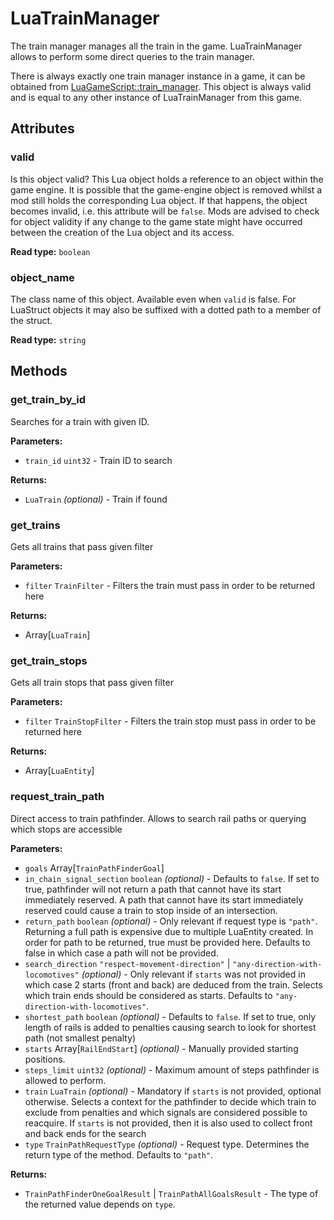 # LuaTrainManager

The train manager manages all the train in the game. LuaTrainManager allows to perform some direct queries to the train manager.

There is always exactly one train manager instance in a game, it can be obtained from [LuaGameScript::train_manager](runtime:LuaGameScript::train_manager). This object is always valid and is equal to any other instance of LuaTrainManager from this game.

## Attributes

### valid

Is this object valid? This Lua object holds a reference to an object within the game engine. It is possible that the game-engine object is removed whilst a mod still holds the corresponding Lua object. If that happens, the object becomes invalid, i.e. this attribute will be `false`. Mods are advised to check for object validity if any change to the game state might have occurred between the creation of the Lua object and its access.

**Read type:** `boolean`

### object_name

The class name of this object. Available even when `valid` is false. For LuaStruct objects it may also be suffixed with a dotted path to a member of the struct.

**Read type:** `string`

## Methods

### get_train_by_id

Searches for a train with given ID.

**Parameters:**

- `train_id` `uint32` - Train ID to search

**Returns:**

- `LuaTrain` *(optional)* - Train if found

### get_trains

Gets all trains that pass given filter

**Parameters:**

- `filter` `TrainFilter` - Filters the train must pass in order to be returned here

**Returns:**

- Array[`LuaTrain`]

### get_train_stops

Gets all train stops that pass given filter

**Parameters:**

- `filter` `TrainStopFilter` - Filters the train stop must pass in order to be returned here

**Returns:**

- Array[`LuaEntity`]

### request_train_path

Direct access to train pathfinder. Allows to search rail paths or querying which stops are accessible

**Parameters:**

- `goals` Array[`TrainPathFinderGoal`]
- `in_chain_signal_section` `boolean` *(optional)* - Defaults to `false`. If set to true, pathfinder will not return a path that cannot have its start immediately reserved. A path that cannot have its start immediately reserved could cause a train to stop inside of an intersection.
- `return_path` `boolean` *(optional)* - Only relevant if request type is `"path"`. Returning a full path is expensive due to multiple LuaEntity created. In order for path to be returned, true must be provided here. Defaults to false in which case a path will not be provided.
- `search_direction` `"respect-movement-direction"` | `"any-direction-with-locomotives"` *(optional)* - Only relevant if `starts` was not provided in which case 2 starts (front and back) are deduced from the train. Selects which train ends should be considered as starts. Defaults to `"any-direction-with-locomotives"`.
- `shortest_path` `boolean` *(optional)* - Defaults to `false`. If set to true, only length of rails is added to penalties causing search to look for shortest path (not smallest penalty)
- `starts` Array[`RailEndStart`] *(optional)* - Manually provided starting positions.
- `steps_limit` `uint32` *(optional)* - Maximum amount of steps pathfinder is allowed to perform.
- `train` `LuaTrain` *(optional)* - Mandatory if `starts` is not provided, optional otherwise. Selects a context for the pathfinder to decide which train to exclude from penalties and which signals are considered possible to reacquire. If `starts` is not provided, then it is also used to collect front and back ends for the search
- `type` `TrainPathRequestType` *(optional)* - Request type. Determines the return type of the method. Defaults to `"path"`.

**Returns:**

- `TrainPathFinderOneGoalResult` | `TrainPathAllGoalsResult` - The type of the returned value depends on `type`.

